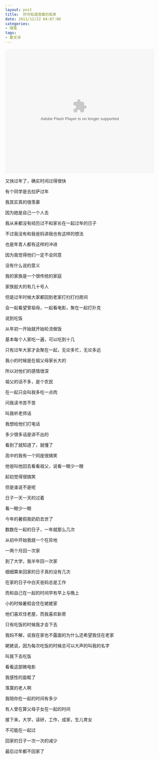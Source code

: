 ```yaml
---
layout: post
title:  你可知道落寞的孤单
date: 2011/12/22 04:07:00
categories:
- 随笔
tags:
- 散文诗
---
```


<embed src="http://player.youku.com/player.php/sid/XMjg3MjY3MDk2/v.swf" allowFullScreen="true" quality="high" width="480" height="400" align="middle" allowScriptAccess="always" type="application/x-shockwave-flash"></embed>

又快过年了，确实时间过得很快

有个同学是去拉萨过年

我其实真的很羡慕

因为她是自己一个人去

我从来都没有经历过不和家长在一起过年的日子

不过我没有和我爸妈讲我也有这样的想法

也是年青人都有这样的冲进

因为我觉得他们一定不会同意

没有什么说的意义

我的家族是一个很传统的家庭

家族挺大的有几十号人

但是过年时候大家都回到老家打扫打扫房间

会一起看望曾祖母，一起看电影，聚在一起打扑克

说到吃饭

从年初一开始就开始轮流做饭

基本每个人家吃一遍，可以吃到十几

只有过年大家才会聚在一起，无论多忙，无论多远

我小的时候是在祖父母家长大的

所以对他们的感情很深

祖父的话不多，是个农民

在一起只会叫我多吃一点肉

问我读书苦不苦

叫我听老师话

我想给他们打电话

多少很多话是讲不出的

看到了就知道了，就懂了

高中的我有一个同座很搞笑

他爸叫他回去看看祖父，说看一眼少一眼

起初觉得很搞笑

但是谁说不是呢

日子一天一天的过着

看一眼少一眼

今年的暑假我奶奶去世了

数数在一起的日子，一年就那么几次

从初中开始我就一个在异地

一两个月回一次家

到了大学，我半年回一次家

细细算来回家的日子真的没有几次

在家的日子中白天爸妈总是工作

而和自己在一起的时间早有早上与晚上

小的时候暑假会住在姥姥家

他们喜欢住老屋，而我喜欢新房

只有吃饭的时候我才会下去

我妈不解，说我在家也不露面的为什么还希望我住在老家

姥姥说，因为每次吃饭的时候总可以大声的叫我的名字

叫我下去吃饭

看看这部微电影

我感性的盈眶了

落寞的老人啊

我陪你在一起的时间有多少

有人曾在算父母子女在一起的时间

接下来，大学，读研，工作，成家，生儿育女

不可能在一起过

回家的日子一次一次的减少

最后过年都不回家了
